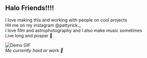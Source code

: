 ## Halo Friends!!!!
I love making this and working with people on cool projects    
Hit me on my instagram @pattyrick._   
I love film and astrophotography and I also make music sometimes    
Live long and posper :vulcan_salute:   

![Demo GIF](https://media.giphy.com/media/v1.Y2lkPTc5MGI3NjExeGx5cTU0eGVicDh0ZXdpc2RtaW00bTdxOWFvMDYwMHAzZjZodnNpNCZlcD12MV9naWZzX3NlYXJjaCZjdD1n/o0vwzuFwCGAFO/giphy.gif)   
*Me currently hard ar work :saluting_face:*
